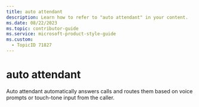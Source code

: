 ```yaml
---
title: auto attendant
description: Learn how to refer to "auto attendant" in your content.
ms.date: 08/22/2023
ms.topic: contributor-guide
ms.service: microsoft-product-style-guide
ms.custom:
  - TopicID 71827
---
```



# auto attendant

Auto attendant automatically answers calls and routes them based on voice prompts or touch-tone input from the caller.

